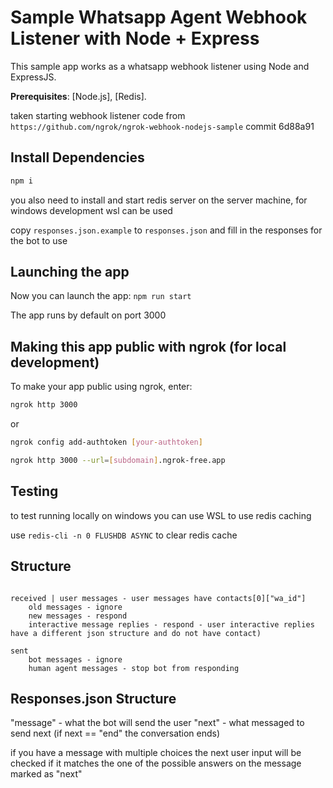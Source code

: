 # Sample Whatsapp Agent Webhook Listener with Node + Express

This sample app works as a whatsapp webhook listener using Node and ExpressJS.

**Prerequisites**: [Node.js], [Redis].

taken starting webhook listener code from `https://github.com/ngrok/ngrok-webhook-nodejs-sample` commit 6d88a91

## Install Dependencies

```bash
npm i
```

you also need to install and start redis server on the server machine, for windows development wsl can be used

copy `responses.json.example` to `responses.json` and fill in the responses for the bot to use

## Launching the app

Now you can launch the app:
`npm run start`

The app runs by default on port 3000

## Making this app public with ngrok (for local development)

To make your app public using ngrok, enter:

```bash
ngrok http 3000
```

or

```bash
ngrok config add-authtoken [your-authtoken]

ngrok http 3000 --url=[subdomain].ngrok-free.app
```

## Testing

to test running locally on windows you can use WSL to use redis caching

use `redis-cli -n 0 FLUSHDB ASYNC` to clear redis cache

## Structure

```

received | user messages - user messages have contacts[0]["wa_id"]
    old messages - ignore
    new messages - respond
    interactive message replies - respond - user interactive replies have a different json structure and do not have contact)

sent
    bot messages - ignore
    human agent messages - stop bot from responding

```

## Responses.json Structure

"message" - what the bot will send the user
"next" - what messaged to send next (if next == "end" the conversation ends)

if you have a message with multiple choices the next user input will be checked if it matches the one of the possible answers on the message marked as "next"
